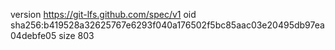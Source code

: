 version https://git-lfs.github.com/spec/v1
oid sha256:b419528a32625767e6293f040a176502f5bc85aac03e20495db97ea04debfe05
size 803
